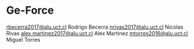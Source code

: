 # Ge-Force
rbecerra2017@alu.uct.cl Rodrigo Becerra
nrivas2017@alu.uct.cl Nicolas Rivas
alex.martinez2017@alu.uct.cl Alex Martinez
mtorres2016@alu.uct.cl Miguel Torres
